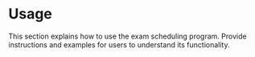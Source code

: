 # Usage

This section explains how to use the exam scheduling program.
Provide instructions and examples for users to understand its functionality.
